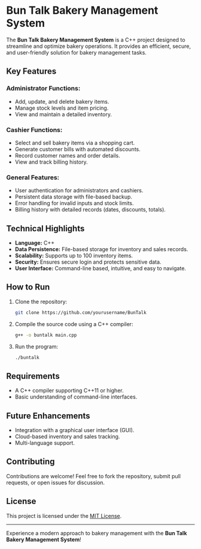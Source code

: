 # Bun Talk Bakery Management System

The **Bun Talk Bakery Management System** is a C++ project designed to streamline and optimize bakery operations. It provides an efficient, secure, and user-friendly solution for bakery management tasks.

## Key Features

### Administrator Functions:
- Add, update, and delete bakery items.
- Manage stock levels and item pricing.
- View and maintain a detailed inventory.

### Cashier Functions:
- Select and sell bakery items via a shopping cart.
- Generate customer bills with automated discounts.
- Record customer names and order details.
- View and track billing history.

### General Features:
- User authentication for administrators and cashiers.
- Persistent data storage with file-based backup.
- Error handling for invalid inputs and stock limits.
- Billing history with detailed records (dates, discounts, totals).

## Technical Highlights
- **Language:** C++
- **Data Persistence:** File-based storage for inventory and sales records.
- **Scalability:** Supports up to 100 inventory items.
- **Security:** Ensures secure login and protects sensitive data.
- **User Interface:** Command-line based, intuitive, and easy to navigate.

## How to Run
1. Clone the repository:
   ```bash
   git clone https://github.com/yourusername/BunTalk
   ```
2. Compile the source code using a C++ compiler:
   ```bash
   g++ -o buntalk main.cpp
   ```
3. Run the program:
   ```bash
   ./buntalk
   ```

## Requirements
- A C++ compiler supporting C++11 or higher.
- Basic understanding of command-line interfaces.

## Future Enhancements
- Integration with a graphical user interface (GUI).
- Cloud-based inventory and sales tracking.
- Multi-language support.

## Contributing
Contributions are welcome! Feel free to fork the repository, submit pull requests, or open issues for discussion.

## License
This project is licensed under the [MIT License](LICENSE).

---
Experience a modern approach to bakery management with the **Bun Talk Bakery Management System**!

